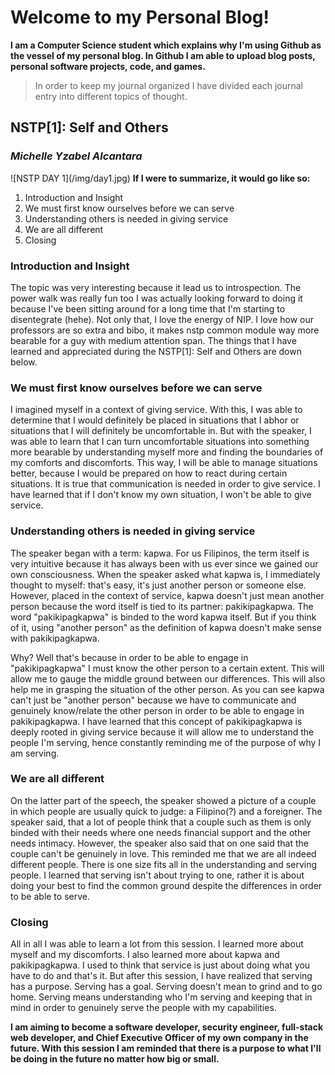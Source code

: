 <h1><b>Welcome to my Personal Blog!</b></h1>

<b>I am a Computer Science student which explains why I'm using Github as the vessel of my personal blog. In Github I am able to upload blog posts, personal software projects, code, and games.</b>

>In order to keep my journal organized I have divided each journal entry into different topics of thought.

<!--
<ul>
	{% for post in site.posts %}
		<li>
			<a href="{{ post.url }}">{{ post.title }}</a>
		</li>
	{% endfor %}
</ul>
-->

<h2>NSTP[1]: Self and Others</h2>
<h3><i>Michelle Yzabel Alcantara</i></h3>
![NSTP DAY 1](/img/day1.jpg)
<b>If I were to summarize, it would go like so:</b>
<ol>
<li>Introduction and Insight</li>
<li>We must first know ourselves before we can serve</li>
<li>Understanding others is needed in giving service</li>
<li>We are all different</li>
<li>Closing</li>
</ol>

<h3>Introduction and Insight</h3>
<p>
The topic was very interesting because it lead us to introspection. The power walk was really fun too I was actually looking forward to doing it because I've been sitting around for a long time that I'm starting to disentegrate (hehe). Not only that, I love the energy of NIP. I love how our professors are so extra and bibo, it makes nstp common module way more bearable for a guy with medium attention span. The things that I have learned and appreciated during the NSTP[1]: Self and Others are down below.
</p>

<h3>We must first know ourselves before we can serve</h3>
<p>
I imagined myself in a context of giving service. With this, I was able to determine that I would definitely be placed in situations that I abhor or situations that I will definitely be uncomfortable in. But with the speaker, I was able to learn that I can turn uncomfortable situations into something more bearable by understanding myself more and finding the boundaries of my comforts and discomforts. This way, I will be able to manage situations better, because I would be prepared on how to react during certain situations. It is true that communication is needed in order to give service. I have learned that if I don't know my own situation, I won't be able to give service.
</p>

<h3>Understanding others is needed in giving service</h3>
<p>
The speaker began with a term: kapwa. For us Filipinos, the term itself is very intuitive because it has always been with us ever since we gained our own consciousness. When the speaker asked what kapwa is, I immediately thought to myself: that's easy, it's just another person or someone else. However, placed in the context of service, kapwa doesn't just mean another person because the word itself is tied to its partner: pakikipagkapwa. The word "pakikipagkapwa" is binded to the word kapwa itself. But if you think of it, using "another person" as the definition of kapwa doesn't make sense with pakikipagkapwa.
</p>

<p>Why? Well that's because in order to be able to engage in "pakikipagkapwa" I must know the other person to a certain extent. This will allow me to gauge the middle ground between our differences. This will also help me in grasping the situation of the other person. As you can see kapwa can't just be "another person" because we have to communicate and genuinely know/relate the other person in order to be able to engage in pakikipagkapwa. I have learned that this concept of pakikipagkapwa is deeply rooted in giving service because it will allow me to understand the people I'm serving, hence constantly reminding me of the purpose of why I am serving.
</p>

<h3>We are all different</h3>
<p>
On the latter part of the speech, the speaker showed a picture of a couple in which people are usually quick to judge: a Filipino(?) and a foreigner. The speaker said, that a lot of people think that a couple such as them is only binded with their needs where one needs financial support and the other needs intimacy. However, the speaker also said that on one said that the couple can't be genuinely in love. This reminded me that we are all indeed different people. There is one size fits all in the understanding and serving people. I learned that serving isn't about trying to one, rather it is about doing your best to find the common ground despite the differences in order to be able to serve.
</p>

<h3>Closing</h3>
<p>
All in all I was able to learn a lot from this session. I learned more about myself and my discomforts. I also learned more about kapwa and pakikipagkapwa. I used to think that service is just about doing what you have to do and that's it. But after this session, I have realized that serving has a purpose. Serving has a goal. Serving doesn't mean to grind and to go home. Serving means understanding who I'm serving and keeping that in mind in order to genuinely serve the people with my capabilities.
</p>

<p><b>I am aiming to become a software developer, security engineer, full-stack web developer, and Chief Executive Officer of my own company in the future. With this session I am reminded that there is a purpose to what I'll be doing in the future no matter how big or small.</b></p>


<!--
----

## NSTP[0]: Orientation Day
>If I were to summarize, it would go like so:
>- It was brief
>- It was fun
>- It was a challenge

### It was brief

>Despite the NSTP sessions taking three hours every monday, our first day was really brief. We didn't take up the entire session mainly because it was only meant for orientation. However, they gave ample time to explain everything and to make everything clear. I would love it if we were given time to meet our respective professors and talk to them. It would have given us an opportunity to get their name and their social networking sites where we'lll be going to submit our reflections.

### It was fun

>It was fun, because they gave us the opportunity to be creative and to be ourselves with the reflection system. I already thought of a lot of ways to deliver my reflection for day one onwards, but I first decided to go with my developer's blog for the orientation day reflection. However, if given enough time I'm planning on creating an interactive game where my professors would have to solve a puzzle or complete a mini game in order to be able to read my reflection. Not only does this spice things up, but it also makes my reflection unique.

### It was a challenge

>Lastly, the videos they showed were really great, but after listening for some time it was clear that they were encouraging us and challenging us to make nationalistic choices for our future careers. Other than that, the biggest challenge of all is the fact that NSTP is a 8AM class.

### Closing

>With all that said, I have high hopes for NSTP. I hope I get to enjoy it by meeting new friends, speakers, and learning new things. I believe NSTP will allow me to interact with people who have other paradigms of thought. I look foward to everything.

----
-->
